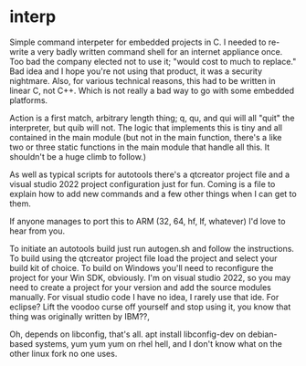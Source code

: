 # interp
Simple command interpeter for embedded projects in C. I needed to re-write a very badly written command shell for an internet appliance once. Too bad the company elected not to use it; "would cost to much to replace." Bad idea and I hope you're not using that product, it was a security nightmare. Also, for various technical reasons, this had to be written in linear C, not C++. Which is not really a bad way to go with some embedded platforms.

Action is a first match, arbitrary length thing; q, qu, and qui will all "quit" the interpreter, but quib will not. The logic that implements this is tiny and all contained in the main module (but not in the main function, there's a like two or three static functions in the main module that handle all this. It shouldn't be a huge climb to follow.)

As well as typical scripts for autotools there's a qtcreator project file and a visual studio 2022 project configuration just for fun.
Coming is a file to explain how to add new commands and a few other things when I can get to them.

If anyone manages to port this to ARM (32, 64, hf, lf, whatever) I'd love to hear from you.

To initiate an autotools build just run autogen.sh and follow the instructions. To build using the qtcreator project file load the project and select your build kit of choice. To build on Windows you'll need to reconfigure the project for your Win SDK, obviously. I'm on visual studio 2022, so you may need to create a project for your version and add the source modules manually. For visual studio code I have no idea, I rarely use that ide. For eclipse? Lift the voodoo curse off yourself and stop using it, you know that thing was originally written by IBM??,

Oh, depends on libconfig, that's all. apt install libconfig-dev on debian-based systems, yum yum yum on rhel hell, and I don't know what on the other linux fork no one uses. 

